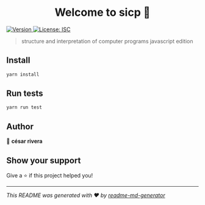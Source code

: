 <h1 align="center">Welcome to sicp 👋</h1>
<p>
  <a href="https://www.npmjs.com/package/sicp" target="_blank">
    <img alt="Version" src="https://img.shields.io/npm/v/sicp.svg">
  </a>
  <a href="#" target="_blank">
    <img alt="License: ISC" src="https://img.shields.io/badge/License-ISC-yellow.svg" />
  </a>
</p>

> structure and interpretation of computer programs javascript edition

## Install

```sh
yarn install
```

## Run tests

```sh
yarn run test
```

## Author

👤 **césar rivera**


## Show your support

Give a ⭐️ if this project helped you!

***
_This README was generated with ❤️ by [readme-md-generator](https://github.com/kefranabg/readme-md-generator)_